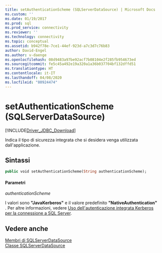 ```yaml
---
title: setAuthenticationScheme (SQLServerDataSource) | Microsoft Docs
ms.custom: ''
ms.date: 01/19/2017
ms.prod: sql
ms.prod_service: connectivity
ms.reviewer: ''
ms.technology: connectivity
ms.topic: conceptual
ms.assetid: b942f78e-7ce1-44ef-923d-a7c3d7c76b83
author: David-Engel
ms.author: v-daenge
ms.openlocfilehash: 08d9483a97be92acf7b08104e2f285fb954673ed
ms.sourcegitcommit: fe5c45a492e19a320a1a36b037704bf132dffd51
ms.translationtype: HT
ms.contentlocale: it-IT
ms.lasthandoff: 04/08/2020
ms.locfileid: "80924474"
---
```

# <a name="setauthenticationscheme-sqlserverdatasource"></a>setAuthenticationScheme (SQLServerDataSource)
[!INCLUDE[Driver_JDBC_Download](../../../includes/driver_jdbc_download.md)]

  Indica il tipo di sicurezza integrata che si desidera venga utilizzata dall'applicazione.  
  
## <a name="syntax"></a>Sintassi  
  
```vb  
public void setAuthenticationScheme(String authenticationScheme);  
```  
  
#### <a name="parameters"></a>Parametri  
 *authenticationScheme*  
  
 I valori sono **"JavaKerberos"** e il valore predefinito **"NativeAuthentication"** . Per altre informazioni, vedere [Uso dell'autenticazione integrata Kerberos per la connessione a SQL Server](../../../connect/jdbc/using-kerberos-integrated-authentication-to-connect-to-sql-server.md).  
  
## <a name="see-also"></a>Vedere anche  
 [Membri di SQLServerDataSource](../../../connect/jdbc/reference/sqlserverdatasource-members.md)   
 [Classe SQLServerDataSource](../../../connect/jdbc/reference/sqlserverdatasource-class.md)  
  
  
